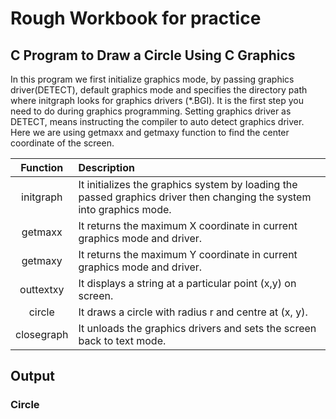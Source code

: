 # Rough Workbook for practice

## C Program to Draw a Circle Using C Graphics

In this program we first initialize graphics mode, by passing graphics driver(DETECT), default graphics mode and specifies the directory path where initgraph looks for graphics drivers (*.BGI). It is the first step you need to do during graphics programming. Setting graphics driver as DETECT, means instructing the compiler to auto detect graphics driver. Here we are using getmaxx and getmaxy function to find the center coordinate of the screen.

| **Function** | **Description**                                                                                                       |
|:------------:|:-----------------------------------------------------------------------------------------------------------------------|
| initgraph    | It initializes the graphics system by loading the passed graphics driver then changing the system into graphics mode.  |
| getmaxx      | It returns the maximum X coordinate in current graphics mode and driver.                                               |
| getmaxy      | It returns the maximum Y coordinate in current graphics mode and driver.                                               |
| outtextxy    | It displays a string at a particular point (x,y) on screen.                                                            |
| circle       | It draws a circle with radius r and centre at (x, y).                                                                  |
| closegraph   | It unloads the graphics drivers and sets the screen back to text mode.                                                 |


## Output

### Circle


